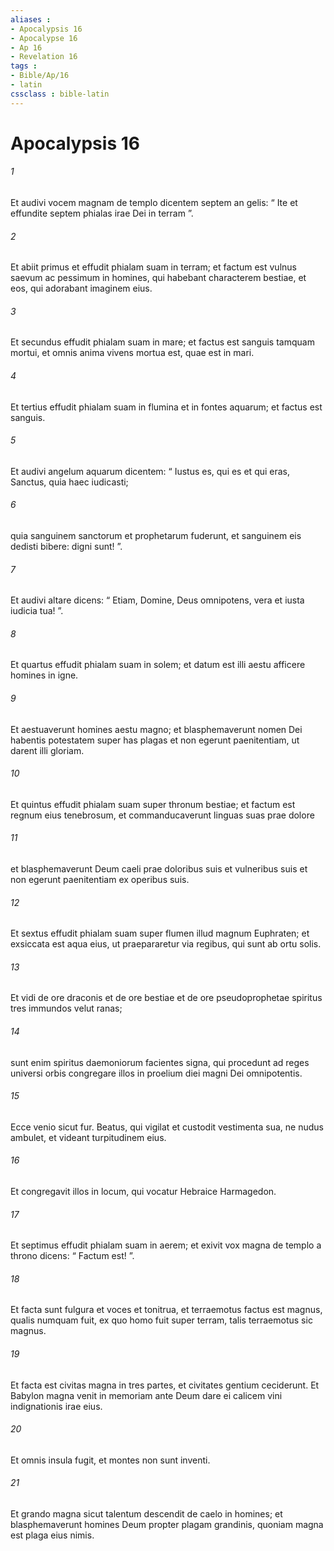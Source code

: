 ```yaml
---
aliases : 
- Apocalypsis 16
- Apocalypse 16
- Ap 16
- Revelation 16
tags : 
- Bible/Ap/16
- latin
cssclass : bible-latin
---
```


# Apocalypsis 16

###### 1
Et audivi vocem magnam de templo dicentem septem an gelis: “ Ite et effundite septem phialas irae Dei in terram ”.
###### 2
Et abiit primus et effudit phialam suam in terram; et factum est vulnus saevum ac pessimum in homines, qui habebant characterem bestiae, et eos, qui adorabant imaginem eius.
###### 3
Et secundus effudit phialam suam in mare; et factus est sanguis tamquam mortui, et omnis anima vivens mortua est, quae est in mari.
###### 4
Et tertius effudit phialam suam in flumina et in fontes aquarum; et factus est sanguis. 
###### 5
Et audivi angelum aquarum dicentem: “ Iustus es, qui es et qui eras, Sanctus, quia haec iudicasti; 
###### 6
quia sanguinem sanctorum et prophetarum fuderunt, et sanguinem eis dedisti bibere: digni sunt! ”. 
###### 7
Et audivi altare dicens: “ Etiam, Domine, Deus omnipotens, vera et iusta iudicia tua! ”.
###### 8
Et quartus effudit phialam suam in solem; et datum est illi aestu afficere homines in igne. 
###### 9
Et aestuaverunt homines aestu magno; et blasphemaverunt nomen Dei habentis potestatem super has plagas et non egerunt paenitentiam, ut darent illi gloriam.
###### 10
Et quintus effudit phialam suam super thronum bestiae; et factum est regnum eius tenebrosum, et commanducaverunt linguas suas prae dolore 
###### 11
et blasphemaverunt Deum caeli prae doloribus suis et vulneribus suis et non egerunt paenitentiam ex operibus suis.
###### 12
Et sextus effudit phialam suam super flumen illud magnum Euphraten; et exsiccata est aqua eius, ut praepararetur via regibus, qui sunt ab ortu solis. 
###### 13
Et vidi de ore draconis et de ore bestiae et de ore pseudoprophetae spiritus tres immundos velut ranas; 
###### 14
sunt enim spiritus daemoniorum facientes signa, qui procedunt ad reges universi orbis congregare illos in proelium diei magni Dei omnipotentis.
###### 15
Ecce venio sicut fur. Beatus, qui vigilat et custodit vestimenta sua, ne nudus ambulet, et videant turpitudinem eius.
###### 16
Et congregavit illos in locum, qui vocatur Hebraice Harmagedon.
###### 17
Et septimus effudit phialam suam in aerem; et exivit vox magna de templo a throno dicens: “ Factum est! ”. 
###### 18
Et facta sunt fulgura et voces et tonitrua, et terraemotus factus est magnus, qualis numquam fuit, ex quo homo fuit super terram, talis terraemotus sic magnus. 
###### 19
Et facta est civitas magna in tres partes, et civitates gentium ceciderunt. Et Babylon magna venit in memoriam ante Deum dare ei calicem vini indignationis irae eius. 
###### 20
Et omnis insula fugit, et montes non sunt inventi. 
###### 21
Et grando magna sicut talentum descendit de caelo in homines; et blasphemaverunt homines Deum propter plagam grandinis, quoniam magna est plaga eius nimis.
